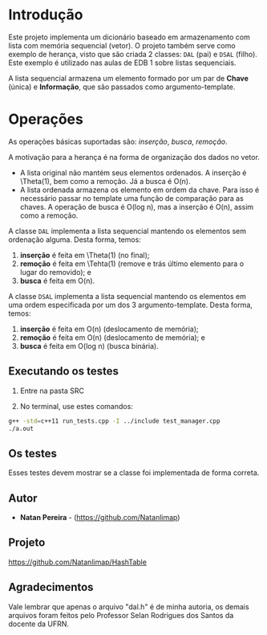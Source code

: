 # Introdução #

Este projeto implementa um dicionário baseado em armazenamento com
lista com memória sequencial (vetor).
O projeto também serve como exemplo de herança, visto que são criada
2 classes: `DAL` (pai) e `DSAL` (filho).
Este exemplo é utilizado nas aulas de EDB 1 sobre listas sequenciais.

A lista sequencial armazena um elemento formado por um par de
**Chave** (única) e **Informação**, que são passados como argumento-template.


# Operações #

As operações básicas suportadas são: *inserção*, *busca*, *remoção*.

A motivação para a herança é na forma de organização dos dados no vetor.
  - A lista original não mantém seus elementos ordenados. 
    A inserção é \Theta(1), bem como a remoção. Já a busca é O(n).
  - A lista ordenada armazena os elemento em ordem da chave. Para isso é necessário
    passar no template uma função de comparação para as chaves.
    A operação de busca é O(log n), mas a inserção é O(n), assim como a remoção.

A classe `DAL` implementa a lista sequencial mantendo os elementos sem
ordenação alguma. Desta forma, temos:
1. **inserção** é feita em \Theta(1) (no final);
2. **remoção** é feita em \Tehta(1) (remove e trás último elemento para o lugar do removido); e
3. **busca** é feita em O(n).

A classe `DSAL` implementa a lista sequencial mantendo os elementos em
uma ordem especificada por um dos 3 argumento-template. Desta forma, temos:
1. **inserção** é feita em O(n) (deslocamento de memória);
2. **remoção** é feita em O(n) (deslocamento de memória); e
3. **busca** é feita em O(log n) (busca binária).

## Executando os testes
1. Entre na pasta SRC

2. No terminal, use estes comandos:
```sh
g++ -std=c++11 run_tests.cpp -I ../include test_manager.cpp
./a.out
```
## Os testes

Esses testes devem mostrar se a classe foi implementada de forma correta.

## Autor

* **Natan Pereira** - (https://github.com/Natanlimap)

## Projeto
https://github.com/Natanlimap/HashTable

## Agradecimentos
Vale lembrar que apenas o arquivo "dal.h" é de minha autoria, os demais arquivos foram feitos pelo Professor Selan Rodrigues dos Santos da docente da UFRN. 


